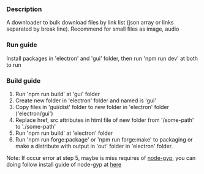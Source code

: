 ### Description
A downloader to bulk download files by link list (json array or links separated by break line).
Recommend for small files as image, audio

### Run guide

Install packages in 'electron' and 'gui' folder, then run 'npm run dev' at both to run

### Build guide

1. Run 'npm run build' at 'gui' folder
2. Create new folder in 'electron' folder and named is 'gui'
3. Copy files in 'gui/dist' folder to new folder in 'electron' folder ('electron/gui')
3. Replace href, src attributes in html file of new folder from '/some-path' to './some-path'
4. Run 'npm run build' at 'electron' folder
5. Run 'npm run forge:package' or 'npm run forge:make' to packaging or make a distribute with output in 'out' folder in 'electron' folder.

Note: If occur error at step 5, maybe is miss requires of [node-gyp](https://www.npmjs.com/package/node-gyp), you can doing follow install guide of node-gyp at [here](https://www.npmjs.com/package/node-gyp#installation)